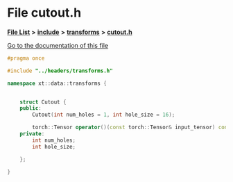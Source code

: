 

# File cutout.h

[**File List**](files.md) **>** [**include**](dir_d44c64559bbebec7f509842c48db8b23.md) **>** [**transforms**](dir_de1d6215dd8b8d2c901daadc91a23b6e.md) **>** [**cutout.h**](cutout_8h.md)

[Go to the documentation of this file](cutout_8h.md)


```C++
#pragma once

#include "../headers/transforms.h"

namespace xt::data::transforms {


    struct Cutout {
    public:
        Cutout(int num_holes = 1, int hole_size = 16);

        torch::Tensor operator()(const torch::Tensor& input_tensor) const;
    private:
        int num_holes;
        int hole_size;

    };

}
```


